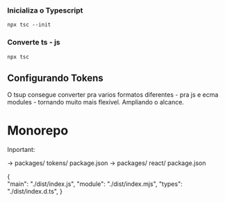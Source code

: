 ### Inicializa o Typescript
```npx tsc --init```

### Converte ts - js
```npx tsc```

## Configurando Tokens

O tsup consegue converter pra varios formatos diferentes - pra js e ecma modules - tornando muito mais flexível. Ampliando o alcance.

# Monorepo

Inportant:

-> packages/ tokens/ package.json
-> packages/ react/ package.json


{   
  "main": "./dist/index.js",
  "module": "./dist/index.mjs",
  "types": "./dist/index.d.ts",
}